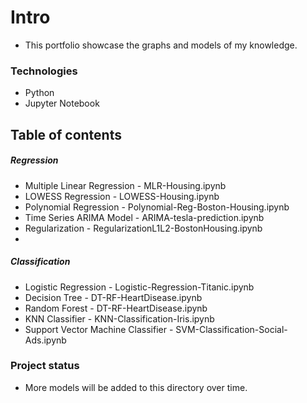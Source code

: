 # Intro
- This portfolio showcase the graphs and models of my knowledge. 

### Technologies
 - Python
 - Jupyter Notebook

## Table of contents
##### Regression
 - Multiple Linear Regression - MLR-Housing.ipynb
 - LOWESS Regression - LOWESS-Housing.ipynb
 - Polynomial Regression - Polynomial-Reg-Boston-Housing.ipynb
 - Time Series ARIMA Model - ARIMA-tesla-prediction.ipynb
 - Regularization - RegularizationL1L2-BostonHousing.ipynb
 - 
##### Classification
 - Logistic Regression - Logistic-Regression-Titanic.ipynb
 - Decision Tree - DT-RF-HeartDisease.ipynb
 - Random Forest - DT-RF-HeartDisease.ipynb
 - KNN Classifier - KNN-Classification-Iris.ipynb
 - Support Vector Machine Classifier - SVM-Classification-Social-Ads.ipynb
 
### Project status 
 - More models will be added to this directory over time.


